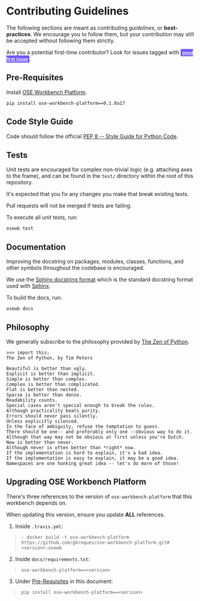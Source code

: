 # Contributing Guidelines
The following sections are meant as contributing *guidelines*, or **best-practices**. We encourage you to follow them, but your contribution may still be accepted without following them strictly.

Are you a potential first-time contributor? Look for issues tagged with <a href="https://github.com/gbroques/ose-3d-printer-workbench/issues?q=is%3Aissue+is%3Aopen+label%3A%22good+first+issue%22" style="height: 20px; padding: .15em 4px; font-weight: 600; line-height: 15px; border-radius: 2px; box-shadow: inset 0 -1px 0 rgba(27,31,35,.12); font-size: 12px;background-color: #7057ff; color: white">good first issue</a>.

## Pre-Requisites
Install [OSE Workbench Platform](https://github.com/gbroques/ose-workbench-platform).

    pip install ose-workbench-platform==0.1.0a17

## Code Style Guide
Code should follow the official [PEP 8 -- Style Guide for Python Code](https://www.python.org/dev/peps/pep-0008/).

## Tests
Unit tests are encouraged for complex non-trivial logic (e.g. attaching axes to the frame), and can be found in the `test/` directory within the root of this repository.

It's expected that you fix any changes you make that break existing tests.

Pull requests will not be merged if tests are failing.

To execute all unit tests, run:

    osewb test

## Documentation
Improving the docstring on packages, modules, classes, functions, and other symbols throughout the codebase is encouraged.

We use the [Sphinx docstring format](https://sphinx-rtd-tutorial.readthedocs.io/en/latest/docstrings.html) which is the standard docstring format used with [Sphinx](https://www.sphinx-doc.org/en/master/).

To build the docs, run:

    osewb docs

## Philosophy
We generally subscribe to the philosophy provided by [The Zen of Python](https://www.python.org/dev/peps/pep-0020/).

```
>>> import this;
The Zen of Python, by Tim Peters

Beautiful is better than ugly.
Explicit is better than implicit.
Simple is better than complex.
Complex is better than complicated.
Flat is better than nested.
Sparse is better than dense.
Readability counts.
Special cases aren't special enough to break the rules.
Although practicality beats purity.
Errors should never pass silently.
Unless explicitly silenced.
In the face of ambiguity, refuse the temptation to guess.
There should be one-- and preferably only one --obvious way to do it.
Although that way may not be obvious at first unless you're Dutch.
Now is better than never.
Although never is often better than *right* now.
If the implementation is hard to explain, it's a bad idea.
If the implementation is easy to explain, it may be a good idea.
Namespaces are one honking great idea -- let's do more of those!
```

## Upgrading OSE Workbench Platform
There's three references to the version of `ose-workbench-platform` that this workbench depends on.

When updating this version, ensure you update **ALL** references.

1. Inside `.travis.yml`:

>     - docker build -t ose-workbench-platform https://github.com/gbroques/ose-workbench-platform.git#<version>:osewb

2. Inside `docs/requirements.txt`:

>     ose-workbench-platform==<version>

3. Under [Pre-Requisites](#pre-requisites) in this document:

>     pip install ose-workbench-platform==<version>
